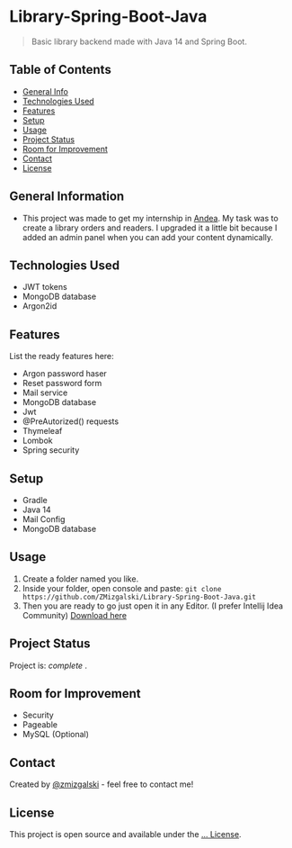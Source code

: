 # Library-Spring-Boot-Java
> Basic library backend made with Java 14 and Spring Boot.

## Table of Contents
* [General Info](#general-information)
* [Technologies Used](#technologies-used)
* [Features](#features)
* [Setup](#setup)
* [Usage](#usage)
* [Project Status](#project-status)
* [Room for Improvement](#room-for-improvement)
* [Contact](#contact)
* [License](#license)

## General Information
- This project was made to get my internship in [Andea](https://www.andea.com/). My task was to create a library orders and readers. I upgraded it a little bit because I added an admin panel when you can add your content dynamically.

## Technologies Used
- JWT tokens
- MongoDB database
- Argon2id

## Features
List the ready features here:
- Argon password haser
- Reset password form
- Mail service
- MongoDB database
- Jwt
- @PreAutorized() requests
- Thymeleaf
- Lombok
- Spring security

## Setup
- Gradle
- Java 14
- Mail Config
- MongoDB database

## Usage
1. Create a folder named you like.
2. Inside your folder, open console and paste: `git clone https://github.com/ZMizgalski/Library-Spring-Boot-Java.git`
3. Then you are ready to go just open it in any Editor. (I prefer Intellij Idea Community) [Download here](https://www.jetbrains.com/idea/download/#section=windows)

## Project Status
Project is:  _complete_ .

## Room for Improvement
- Security
- Pageable
- MySQL (Optional)

## Contact
Created by [@zmizgalski](https://zmizgalski.github.io/) - feel free to contact me!

## License
This project is open source and available under the [... License](https://github.com/ZMizgalski/Library-Spring-Boot-Java/blob/master/LICENSE).
